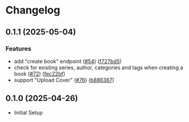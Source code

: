 # Changelog

## 0.1.1 (2025-05-04)


### Features

* add "create book" endpoint ([#54](https://github.com/ThomasMiller01/KapitelShelf/issues/54)) ([f727bd5](https://github.com/ThomasMiller01/KapitelShelf/commit/f727bd52e6679908f4b49ec3259909be55f26eb7))
* check for existing series, author, categories and tags when creating a book ([#72](https://github.com/ThomasMiller01/KapitelShelf/issues/72)) ([fec22bf](https://github.com/ThomasMiller01/KapitelShelf/commit/fec22bf3de1d947b5028c71ccac2c853b3d62c2a))
* support "Upload Cover" ([#76](https://github.com/ThomasMiller01/KapitelShelf/issues/76)) ([b886367](https://github.com/ThomasMiller01/KapitelShelf/commit/b88636777bad94acb48877d7d2417ad2e28fe9f7))

## 0.1.0 (2025-04-26)

* Initial Setup

